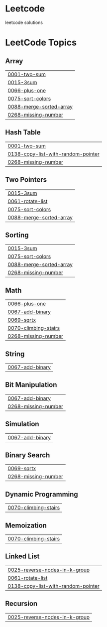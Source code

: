 # Leetcode
leetcode solutions

<!---LeetCode Topics Start-->
# LeetCode Topics
## Array
|  |
| ------- |
| [0001-two-sum](https://github.com/snehalatha88/Leetcode/tree/master/0001-two-sum) |
| [0015-3sum](https://github.com/snehalatha88/Leetcode/tree/master/0015-3sum) |
| [0066-plus-one](https://github.com/snehalatha88/Leetcode/tree/master/0066-plus-one) |
| [0075-sort-colors](https://github.com/snehalatha88/Leetcode/tree/master/0075-sort-colors) |
| [0088-merge-sorted-array](https://github.com/snehalatha88/Leetcode/tree/master/0088-merge-sorted-array) |
| [0268-missing-number](https://github.com/snehalatha88/Leetcode/tree/master/0268-missing-number) |
## Hash Table
|  |
| ------- |
| [0001-two-sum](https://github.com/snehalatha88/Leetcode/tree/master/0001-two-sum) |
| [0138-copy-list-with-random-pointer](https://github.com/snehalatha88/Leetcode/tree/master/0138-copy-list-with-random-pointer) |
| [0268-missing-number](https://github.com/snehalatha88/Leetcode/tree/master/0268-missing-number) |
## Two Pointers
|  |
| ------- |
| [0015-3sum](https://github.com/snehalatha88/Leetcode/tree/master/0015-3sum) |
| [0061-rotate-list](https://github.com/snehalatha88/Leetcode/tree/master/0061-rotate-list) |
| [0075-sort-colors](https://github.com/snehalatha88/Leetcode/tree/master/0075-sort-colors) |
| [0088-merge-sorted-array](https://github.com/snehalatha88/Leetcode/tree/master/0088-merge-sorted-array) |
## Sorting
|  |
| ------- |
| [0015-3sum](https://github.com/snehalatha88/Leetcode/tree/master/0015-3sum) |
| [0075-sort-colors](https://github.com/snehalatha88/Leetcode/tree/master/0075-sort-colors) |
| [0088-merge-sorted-array](https://github.com/snehalatha88/Leetcode/tree/master/0088-merge-sorted-array) |
| [0268-missing-number](https://github.com/snehalatha88/Leetcode/tree/master/0268-missing-number) |
## Math
|  |
| ------- |
| [0066-plus-one](https://github.com/snehalatha88/Leetcode/tree/master/0066-plus-one) |
| [0067-add-binary](https://github.com/snehalatha88/Leetcode/tree/master/0067-add-binary) |
| [0069-sqrtx](https://github.com/snehalatha88/Leetcode/tree/master/0069-sqrtx) |
| [0070-climbing-stairs](https://github.com/snehalatha88/Leetcode/tree/master/0070-climbing-stairs) |
| [0268-missing-number](https://github.com/snehalatha88/Leetcode/tree/master/0268-missing-number) |
## String
|  |
| ------- |
| [0067-add-binary](https://github.com/snehalatha88/Leetcode/tree/master/0067-add-binary) |
## Bit Manipulation
|  |
| ------- |
| [0067-add-binary](https://github.com/snehalatha88/Leetcode/tree/master/0067-add-binary) |
| [0268-missing-number](https://github.com/snehalatha88/Leetcode/tree/master/0268-missing-number) |
## Simulation
|  |
| ------- |
| [0067-add-binary](https://github.com/snehalatha88/Leetcode/tree/master/0067-add-binary) |
## Binary Search
|  |
| ------- |
| [0069-sqrtx](https://github.com/snehalatha88/Leetcode/tree/master/0069-sqrtx) |
| [0268-missing-number](https://github.com/snehalatha88/Leetcode/tree/master/0268-missing-number) |
## Dynamic Programming
|  |
| ------- |
| [0070-climbing-stairs](https://github.com/snehalatha88/Leetcode/tree/master/0070-climbing-stairs) |
## Memoization
|  |
| ------- |
| [0070-climbing-stairs](https://github.com/snehalatha88/Leetcode/tree/master/0070-climbing-stairs) |
## Linked List
|  |
| ------- |
| [0025-reverse-nodes-in-k-group](https://github.com/snehalatha88/Leetcode/tree/master/0025-reverse-nodes-in-k-group) |
| [0061-rotate-list](https://github.com/snehalatha88/Leetcode/tree/master/0061-rotate-list) |
| [0138-copy-list-with-random-pointer](https://github.com/snehalatha88/Leetcode/tree/master/0138-copy-list-with-random-pointer) |
## Recursion
|  |
| ------- |
| [0025-reverse-nodes-in-k-group](https://github.com/snehalatha88/Leetcode/tree/master/0025-reverse-nodes-in-k-group) |
<!---LeetCode Topics End-->